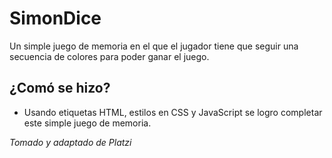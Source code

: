# SimonDice
Un simple juego de memoria en el que el jugador tiene que seguir una secuencia de colores para poder ganar el juego.
## ¿Comó se hizo?
- Usando etiquetas HTML, estilos en CSS y JavaScript se logro completar este simple juego de memoria.

*Tomado y adaptado de Platzi*
